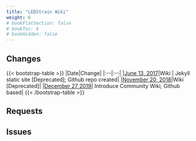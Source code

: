 ```yaml
---
title: "LEDStrain Wiki"
weight: 6
# bookFlatSection: false
# bookToc: 6
# bookHidden: false
---
```


## Changes

{{< bootstrap-table >}}
|Date|Change|
|:--|:--|
|[June 13, 2017](https://ledstrain.org/d/240/5)|Wiki \| Jekyll static site [Deprecated]; Github  repo created|
|[November 20, 2018](https://ledstrain.org/d/463)|Wiki [Deprecated]|
|[December 27 2019](https://ledstrain.org/d/795-community-wiki)| Introduce Community Wiki, Github based|
{{< /bootstrap-table >}}

## Requests


## Issues
